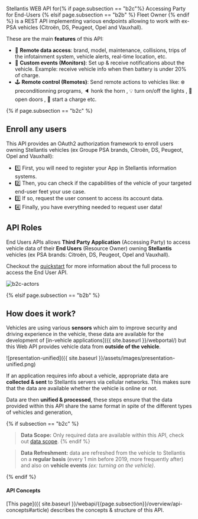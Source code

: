 
Stellantis WEB API for{% if page.subsection == "b2c"%} Accessing Party for End-Users  {% elsif page.subsection == "b2b" %} Fleet Owner {% endif %} is a REST API implementing various endpoints allowing to work with ex-PSA vehicles (Citroën, DS, Peugeot, Opel and Vauxhall).

These are the main **features** of this API:
- 🚙 **Remote data access**: brand, model, maintenance, collisions, trips of the infotainment system, vehicle alerts, real-time location, etc.
- 🔔 **Custom events (Monitors)**: Set up & receive notifications about the vehicle. Example: receive vehicle info when then battery is under 20% of charge.
- 🕹 **Remote control (Remotes)**: Send remote actions to vehicles like: ❄️ preconditionning programs, 🔈 honk the horn , 💡 turn on/off the lights , 🚪 open doors , 🔋 start a charge etc.

{% if page.subsection == "b2c" %}

## Enroll any users

This API provides an OAuth2 authorization framework to enroll users owning Stellantis vehicles (ex Groupe PSA brands, Citroën, DS, Peugeot, Opel and Vauxhall):
- 1️⃣ First, you will need to register your App in Stellantis information systems.
- 2️⃣ Then, you can check if the capabilities of the vehicle of your targeted end-user feet your use case.
- 3️⃣ If so, request the user consent to access its account data.
- 4️⃣ Finally, you have everything needed to request user data!


## API Roles

End Users APIs allows **Third Party Application** (Accessing Party) to access vehicle data of their **End Users** (Resource Owner) owning **Stellantis** vehicles (ex PSA brands: Citroën, DS, Peugeot, Opel and Vauxhall).

Checkout the [quickstart]({{site.baseurl}}/webapi/b2c/quickstart/about-authentication/#article) for more information about the full process to access the End User API.

![b2c-actors]({{site.baseurl}}/assets/images/b2c-actors.svg)

{% elsif page.subsection == "b2b" %}

## How does it work?

Vehicles are using various **sensors** which aim to improve security and driving experience in the vehicle, these data are available for the development of [in-vehicle applications]({{ site.baseurl }}/webportal/) but this Web API provides vehicle data from **outside of the vehicle**.

![presentation-unified]({{ site.baseurl }}/assets/images/presentation-unified.png)

If an application requires info about a vehicle, appropriate data are **collected & sent** to Stellantis servers via cellular networks. This makes sure that the data are available whether the vehicle is online or not.

Data are then **unified & processed**, these steps ensure that the data provided within this API share the same format in spite of the different types of vehicles and generation,

{% if subsection == "b2c" %}
> **Data Scope:** Only required data are available within this API, check out [data scope]({{site.baseurl}}/webapi/b2c/overview/data-scope/#article).
{% endif %}

> **Data Refreshment:** data are refreshed from the vehicle to Stellantis on a **regular basis** (every 1 min before 2019, more frequently after) and also on **vehicle events** *(ex: turning on the vehicle)*.

{% endif %}

#### API Concepts
[This page]({{ site.baseurl }}/webapi/{{page.subsection}}/overview/api-concepts#article) describes the concepts & structure of this API.